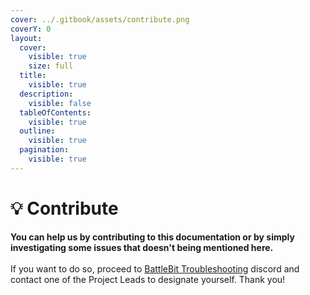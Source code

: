```yaml
---
cover: ../.gitbook/assets/contribute.png
coverY: 0
layout:
  cover:
    visible: true
    size: full
  title:
    visible: true
  description:
    visible: false
  tableOfContents:
    visible: true
  outline:
    visible: true
  pagination:
    visible: true
---
```


# 💡 Contribute

**You can help us by contributing to this documentation or by simply investigating some issues that doesn't being mentioned here.**\
\
If you want to do so, proceed to [BattleBit Troubleshooting](https://discord.gg/xVr6rdfpuk) discord and contact one of the Project Leads to designate yourself. Thank you!
